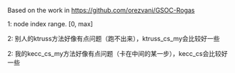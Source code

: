 Based on the work in https://github.com/orezvani/GSOC-Rogas


1: node index range. [0, max]

2: 别人的ktruss方法好像有点问题（跑不出来），ktruss_cs_my会比较好一些

2: 我的kecc_cs_my方法好像有点问题（卡在中间的某一步），kecc_cs会比较好一些
